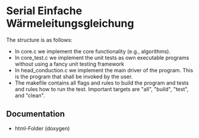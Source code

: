 # Serial Einfache Wärmeleitungsgleichung

The structure is as follows:
 - In core.c we implement the core functionality (e.g., algorithms).
 - In core_test.c we implement the unit tests as own executable programs without
   using a fancy unit testing framework 
 - In head_conduction.c we implement the main driver of the
   program. This is the program that shall be invoked by the user.
 - The makefile contains all flags and rules to build the program
   and tests and rules how to run the test. Important targets are
   "all", "build", "test", and "clean".

## Documentation
 - html-Folder (doxygen) 